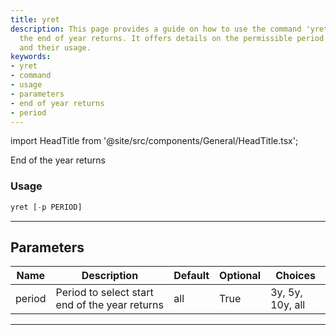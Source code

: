 ```yaml
---
title: yret
description: This page provides a guide on how to use the command 'yret' for determining
  the end of year returns. It offers details on the permissible period selections
  and their usage.
keywords:
- yret
- command
- usage
- parameters
- end of year returns
- period
---
```


import HeadTitle from '@site/src/components/General/HeadTitle.tsx';

<HeadTitle title="yret - Portfolio - Reference | OpenBB Terminal Docs" />

End of the year returns

### Usage

```python
yret [-p PERIOD]
```

---

## Parameters

| Name | Description | Default | Optional | Choices |
| ---- | ----------- | ------- | -------- | ------- |
| period | Period to select start end of the year returns | all | True | 3y, 5y, 10y, all |

---
